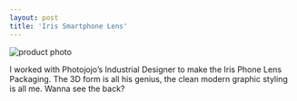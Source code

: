 ```yaml
---
layout: post
title: 'Iris Smartphone Lens'
---
```

<img src="/assets/img/projects/iris-smartphone-lens/thumbnail.gif" alt="product photo" class="image">

I worked with Photojojo’s Industrial Designer to make the Iris Phone Lens Packaging. The 3D form is all his genius, the clean modern graphic styling is all me.
Wanna see the back?
